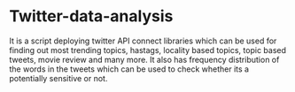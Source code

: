 # Twitter-data-analysis
It is a script deploying twitter API connect libraries which can be used for finding out most trending topics, hastags, locality based topics, topic based tweets, movie review and many more. It also has frequency distribution of the words in the tweets which can be used to check whether its a potentially sensitive or not.
